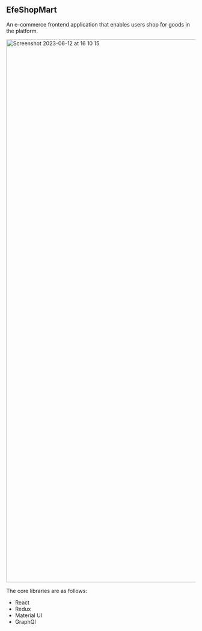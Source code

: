 ## EfeShopMart
An e-commerce frontend application that enables users shop for goods in the platform.

<img width="1440" alt="Screenshot 2023-06-12 at 16 10 15" src="https://github.com/EfeAgare/Frontend-EfeShopMart/assets/39013780/b00da25e-24fe-4fa4-8748-2f435685a447">


The core libraries are as follows:

* React
* Redux
* Material UI
* GraphQl
